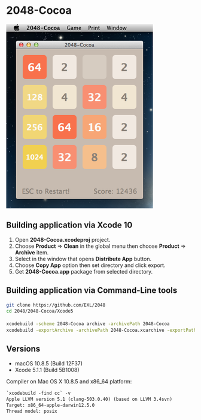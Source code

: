 2048-Cocoa
==========

![2048-Cocoa Mac OS X 10.8 Screenshot](../../image/2048-Cocoa-Screenshot-10_8.png)

## Building application via Xcode 10

1. Open **2048-Cocoa.xcodeproj** project.
2. Choose **Product** => **Clean** in the global menu then choose **Product** => **Archive** item.
3. Select in the window that opens **Distribute App** button.
4. Choose **Copy App** option then set directory and click export.
5. Get **2048-Cocoa.app** package from selected directory.

## Building application via Command-Line tools

```bash
git clone https://github.com/EXL/2048
cd 2048/2048-Cocoa/Xcode5

xcodebuild -scheme 2048-Cocoa archive -archivePath 2048-Cocoa
xcodebuild -exportArchive -archivePath 2048-Cocoa.xcarchive -exportPath build -exportOptionsPlist 2048-Cocoa.xcarchive/Info.plist
```

## Versions

* macOS 10.8.5 (Build 12F37)
* Xcode 5.1.1 (Build 5B1008)

Compiler on Mac OS X 10.8.5 and x86_64 platform:

```
`xcodebuild -find cc` -v
Apple LLVM version 5.1 (clang-503.0.40) (based on LLVM 3.4svn)
Target: x86_64-apple-darwin12.5.0
Thread model: posix
```
